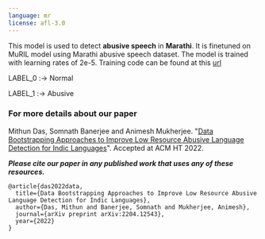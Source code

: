```yaml
---
language: mr
license: afl-3.0
---
```


This model is used to detect **abusive speech** in **Marathi**. It is finetuned on MuRIL model using Marathi abusive speech dataset.
The model is trained with learning rates of 2e-5. Training code can be found at this [url](https://github.com/hate-alert/IndicAbusive)

LABEL_0 :-> Normal

LABEL_1 :-> Abusive


### For more details about our paper

Mithun Das, Somnath Banerjee and Animesh Mukherjee. "[Data Bootstrapping Approaches to Improve Low Resource Abusive Language Detection for Indic Languages](https://arxiv.org/abs/2204.12543)". Accepted at ACM HT 2022.

***Please cite our paper in any published work that uses any of these resources.***
~~~
@article{das2022data,
  title={Data Bootstrapping Approaches to Improve Low Resource Abusive Language Detection for Indic Languages},
  author={Das, Mithun and Banerjee, Somnath and Mukherjee, Animesh},
  journal={arXiv preprint arXiv:2204.12543},
  year={2022}
}
~~~